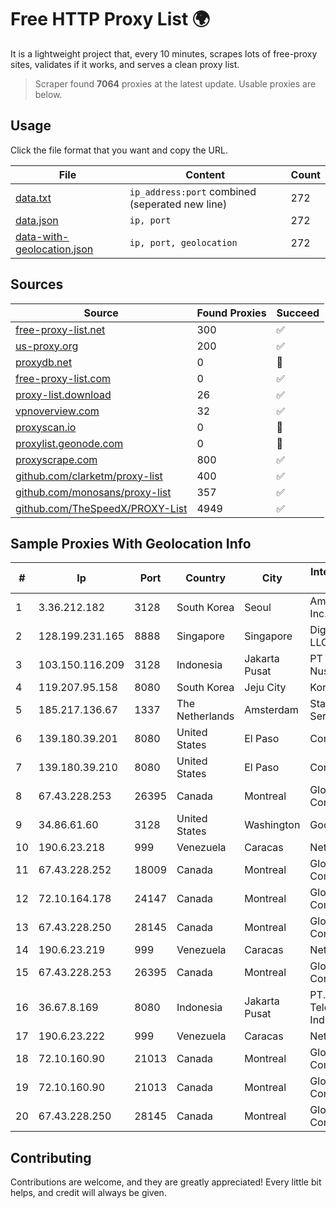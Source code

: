 
# Free HTTP Proxy List 🌍

It is a lightweight project that, every 10 minutes, scrapes lots of free-proxy sites, validates if it works, and serves a clean proxy list.


> Scraper found **7064** proxies at the latest update. Usable proxies are below.

## Usage

Click the file format that you want and copy the URL.


|File|Content|Count|
|----|-------|-----|
|[data.txt](https://raw.githubusercontent.com/themiralay/Proxy-List-World/master/data.txt)|`ip_address:port` combined (seperated new line)|272|
|[data.json](https://raw.githubusercontent.com/themiralay/Proxy-List-World/master/data.json)|`ip, port`|272|
|[data-with-geolocation.json](https://raw.githubusercontent.com/themiralay/Proxy-List-World/master/data-with-geolocation.json)|`ip, port, geolocation`|272|

## Sources

|Source|Found Proxies|Succeed|
|------|-------------|-------|
|[free-proxy-list.net](https://free-proxy-list.net)|300|✅|
|[us-proxy.org](https://www.us-proxy.org)|200|✅|
|[proxydb.net](http://proxydb.net)|0|🚫|
|[free-proxy-list.com](https://free-proxy-list.com/?page=&port=&type%5B%5D=http&type%5B%5D=https&up_time=0&search=Search)|0|✅|
|[proxy-list.download](https://www.proxy-list.download/HTTP)|26|✅|
|[vpnoverview.com](https://vpnoverview.com/privacy/anonymous-browsing/free-proxy-servers)|32|✅|
|[proxyscan.io](https://www.proxyscan.io)|0|🚫|
|[proxylist.geonode.com](https://proxylist.geonode.com/api/proxy-list?limit=300&page=1&sort_by=lastChecked&sort_type=desc&protocols=http,https)|0|🚫|
|[proxyscrape.com](https://api.proxyscrape.com/v2/?request=displayproxies&protocol=http&timeout=10000&country=all&ssl=all&anonymity=all)|800|✅|
|[github.com/clarketm/proxy-list](https://raw.githubusercontent.com/clarketm/proxy-list/master/proxy-list-raw.txt)|400|✅|
|[github.com/monosans/proxy-list](https://raw.githubusercontent.com/monosans/proxy-list/main/proxies/http.txt)|357|✅|
|[github.com/TheSpeedX/PROXY-List](https://raw.githubusercontent.com/TheSpeedX/PROXY-List/master/http.txt)|4949|✅|


## Sample Proxies With Geolocation Info

|#|Ip|Port|Country|City|Internet Service Provider|
|-|--|----|-------|----|-------------------------|
|1|3.36.212.182|3128|South Korea|Seoul|Amazon.com, Inc.|
|2|128.199.231.165|8888|Singapore|Singapore|DigitalOcean, LLC|
|3|103.150.116.209|3128|Indonesia|Jakarta Pusat|PT Biznet Gio Nusantara|
|4|119.207.95.158|8080|South Korea|Jeju City|Korea Telecom|
|5|185.217.136.67|1337|The Netherlands|Amsterdam|Stallion Network Services Limited|
|6|139.180.39.201|8080|United States|El Paso|Conterra|
|7|139.180.39.210|8080|United States|El Paso|Conterra|
|8|67.43.228.253|26395|Canada|Montreal|GloboTech Communications|
|9|34.86.61.60|3128|United States|Washington|Google LLC|
|10|190.6.23.218|999|Venezuela|Caracas|Net Uno|
|11|67.43.228.252|18009|Canada|Montreal|GloboTech Communications|
|12|72.10.164.178|24147|Canada|Montreal|GloboTech Communications|
|13|67.43.228.250|28145|Canada|Montreal|GloboTech Communications|
|14|190.6.23.219|999|Venezuela|Caracas|Net Uno|
|15|67.43.228.253|26395|Canada|Montreal|GloboTech Communications|
|16|36.67.8.169|8080|Indonesia|Jakarta Pusat|PT. Telekomunikasi Indonesia|
|17|190.6.23.222|999|Venezuela|Caracas|Net Uno|
|18|72.10.160.90|21013|Canada|Montreal|GloboTech Communications|
|19|72.10.160.90|21013|Canada|Montreal|GloboTech Communications|
|20|67.43.228.250|28145|Canada|Montreal|GloboTech Communications|



## Contributing

Contributions are welcome, and they are greatly appreciated! Every
little bit helps, and credit will always be given.

